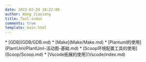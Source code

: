 ```yaml
---
date: 2022-02-24 18:22:00
author: Wang Jiaxiang
title: Tool-index
comments: true
template: main.html
---
```

<div class="grid cards" markdown>
* [GDB](GDB/GDB.md)
* [Make](Make/Make.md)
* [Plantuml的使用](PlantUml/PlantUml-活动图-基础.md)
* [Scoop环境配置工具的使用](Scoop/Scoop.md)
* [Vscode拓展的使用](Vscode/index.md)
</div>